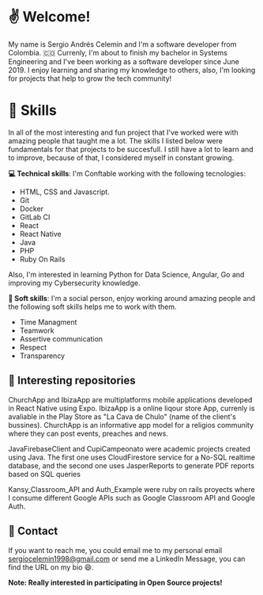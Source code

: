 # :v: Welcome! 
My name is Sergio Andrés Celemin and I'm a software developer from Colombia. 🇨🇴
Currenly, I'm about to finish my bachelor in Systems Engineering and I've been working as a software developer since June 2019. I enjoy learning and sharing my knowledge to others, also, I'm looking for projects that help to grow the tech community! 

# :muscle: Skills 
In all of the most interesting and fun project that I've worked were with amazing people that taught me a lot. The skills I listed below were fundamentals for that projects to be succesfull. 
I still have a lot to learn and to improve, because of that, I considered myself in constant  growing.

**:computer: Technical skills**: 
I'm Conftable working with the following tecnologies: 
 - HTML, CSS and Javascript.
 - Git
 - Docker
 - GitLab CI
 - React
 - React Native
 - Java
 - PHP
 - Ruby On Rails

Also, I'm interested in learning Python for Data Science, Angular, Go and improving my Cybersecurity knowledge.

**:busts_in_silhouette: Soft skills**: 
I'm a social person, enjoy working around amazing people and the following soft skills helps me to work with them. 
 - Time Managment
 - Teamwork
 - Assertive communication
 - Respect
 - Transparency

## :eyes: Interesting repositories 

ChurchApp and IbizaApp are multiplatforms mobile applications developed in React Native using Expo. IbizaApp is a online liqour store App, currenly is avaliable in the Play Store as "La Cava de Chulo" (name of the client's bussines). ChurchApp is an informative app model for a religios community where they can post events, preaches and news. 

JavaFirebaseClient and CupiCampeonato were academic projects created using Java. The first one uses CloudFirestore service for a No-SQL realtime database, and the second one uses JasperReports to generate PDF reports based on SQL queries

Kansy_Classroom_API and Auth_Example were ruby on rails proyects where I consume different Google APIs such as Google Classroom API and Google Auth.


## :speech_balloon: Contact

If you want to reach me, you could email me to my personal email sergiocelemin1998@gmail.com or send me a LinkedIn Message, you can find the URL on my bio :smile:. 

**Note: Really interested in participating in Open Source projects!**
